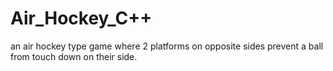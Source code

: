 # Air_Hockey_C++
an air hockey type game where 2 platforms on opposite sides prevent a ball
from touch down on their side.
